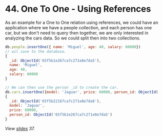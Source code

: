 # 44. One To One - Using References

As an example for a One to One relation using references, we could have an application where we have a people collection, and each person has one car, but we don't need to query then together, we are only interested in analyzing the cars data. So we could split then into two collections.

```javascript
db.people.insertOne({ name: 'Miguel', age: 40, salary: 60000})
// wil save to the database.
{
  _id: ObjectId('65f5b1e267ca7c271e8e7da5'),
  name: 'Miguel',
  age: 40,
  salary: 60000
}

// We can then use the person _id to create the car.
db.cars.insertOne({model: 'Jaguar', price: 60000, person_id: ObjectId('65f5b1e267ca7c271e8e7da5')})
{
  _id: ObjectId('65f5b22167ca7c271e8e7da6'),
  model: 'Jaguar',
  price: 60000,
  person_id: ObjectId('65f5b1e267ca7c271e8e7da5')
}
```

_View [slides](../slides.pdf) 37._
